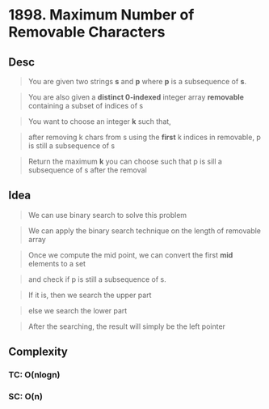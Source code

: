 # 1898. Maximum Number of Removable Characters

## Desc

> You are given two strings **s** and **p** where **p** is a subsequence of **s**.

> You are also given a **distinct 0-indexed** integer array **removable** containing a subset of indices of s

> You want to choose an integer **k** such that,

> after removing k chars from s using the **first** k indices in removable, p is still a subsequence of s

> Return the maximum **k** you can choose such that p is sill a subsequence of s after the removal

## Idea

> We can use binary search to solve this problem

> We can apply the binary search technique on the length of removable array

> Once we compute the mid point, we can convert the first **mid** elements to a set

> and check if p is still a subsequence of s.

> If it is, then we search the upper part

> else we search the lower part

> After the searching, the result will simply be the left pointer

## Complexity

### TC: O(nlogn)

### SC: O(n)